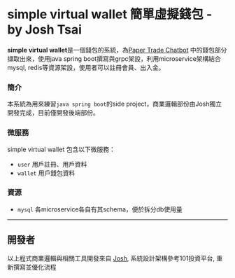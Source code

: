 # simple virtual wallet 簡單虛擬錢包 - by Josh Tsai

**simple virtual wallet**是一個錢包的系統，為[Paper Trade Chatbot](https://github.com/simple-virtual-wallet) 中的錢包部分擷取出來，使用java spring boot撰寫與grpc架設，利用microservice架構結合mysql, redis等資源架設，使用者可以註冊會員、出入金。

### 簡介
本系統為用來練習`java spring boot`的side project，商業邏輯部份由Josh獨立開發完成，目前僅開發後端部份。

### 微服務

simple virtual wallet 包含以下微服務：

* `user` 用戶註冊、用戶資料
* `wallet` 用戶錢包資料

### 資源

* `mysql` 各microservice各自有其schema，便於拆分db使用量

---

## 開發者
以上程式商業邏輯與相關工具開發來自 [Josh](https://github.com/lisyaoran51), 系統設計架構參考101投資平台, 重新撰寫並優化流程
